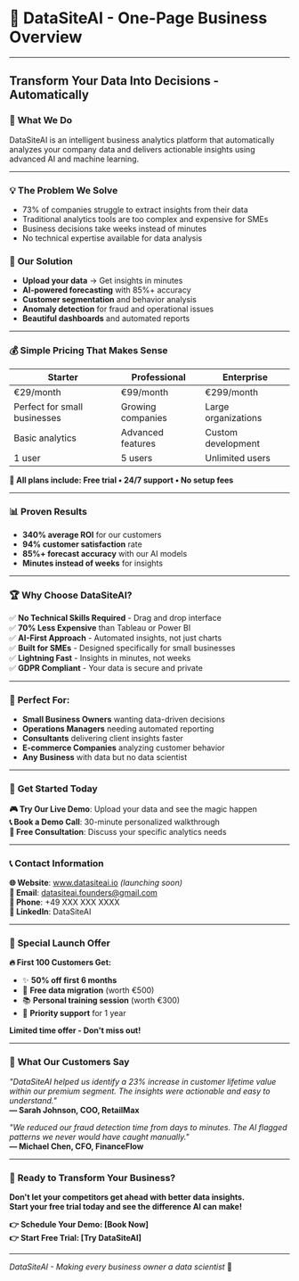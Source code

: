 # 🤖 DataSiteAI - One-Page Business Overview

---

## **Transform Your Data Into Decisions - Automatically**

### 🎯 **What We Do**
DataSiteAI is an intelligent business analytics platform that automatically analyzes your company data and delivers actionable insights using advanced AI and machine learning.

---

### 💡 **The Problem We Solve**
- 73% of companies struggle to extract insights from their data
- Traditional analytics tools are too complex and expensive for SMEs
- Business decisions take weeks instead of minutes
- No technical expertise available for data analysis

### 🚀 **Our Solution**
- **Upload your data** → Get insights in minutes
- **AI-powered forecasting** with 85%+ accuracy
- **Customer segmentation** and behavior analysis
- **Anomaly detection** for fraud and operational issues
- **Beautiful dashboards** and automated reports

---

### 💰 **Simple Pricing That Makes Sense**

| **Starter** | **Professional** | **Enterprise** |
|-------------|------------------|----------------|
| €29/month | €99/month | €299/month |
| Perfect for small businesses | Growing companies | Large organizations |
| Basic analytics | Advanced features | Custom development |
| 1 user | 5 users | Unlimited users |

**💫 All plans include: Free trial • 24/7 support • No setup fees**

---

### 📊 **Proven Results**
- **340% average ROI** for our customers
- **94% customer satisfaction** rate
- **85%+ forecast accuracy** with our AI models
- **Minutes instead of weeks** for insights

---

### 🏆 **Why Choose DataSiteAI?**

✅ **No Technical Skills Required** - Drag and drop interface  
✅ **70% Less Expensive** than Tableau or Power BI  
✅ **AI-First Approach** - Automated insights, not just charts  
✅ **Built for SMEs** - Designed specifically for small businesses  
✅ **Lightning Fast** - Insights in minutes, not weeks  
✅ **GDPR Compliant** - Your data is secure and private  

---

### 🎯 **Perfect For:**
- **Small Business Owners** wanting data-driven decisions
- **Operations Managers** needing automated reporting
- **Consultants** delivering client insights faster
- **E-commerce Companies** analyzing customer behavior
- **Any Business** with data but no data scientist

---

### 🚀 **Get Started Today**

**🎮 Try Our Live Demo**: Upload your data and see the magic happen  
**📞 Book a Demo Call**: 30-minute personalized walkthrough  
**💬 Free Consultation**: Discuss your specific analytics needs  

---

### 📞 **Contact Information**

**🌐 Website**: www.datasiteai.io *(launching soon)*  
**📧 Email**: datasiteai.founders@gmail.com  
**📱 Phone**: +49 XXX XXX XXXX  
**💼 LinkedIn**: DataSiteAI  

---

### 🎪 **Special Launch Offer**

**🔥 First 100 Customers Get:**
- ✨ **50% off first 6 months**
- 🎁 **Free data migration** (worth €500)
- 📚 **Personal training session** (worth €300)
- 🚀 **Priority support** for 1 year

**Limited time offer - Don't miss out!**

---

### 💬 **What Our Customers Say**

*"DataSiteAI helped us identify a 23% increase in customer lifetime value within our premium segment. The insights were actionable and easy to understand."*  
**— Sarah Johnson, COO, RetailMax**

*"We reduced our fraud detection time from days to minutes. The AI flagged patterns we never would have caught manually."*  
**— Michael Chen, CFO, FinanceFlow**

---

### 🎯 **Ready to Transform Your Business?**

**Don't let your competitors get ahead with better data insights.**  
**Start your free trial today and see the difference AI can make!**

**👉 Schedule Your Demo: [Book Now]**  
**👉 Start Free Trial: [Try DataSiteAI]**  

---

*DataSiteAI - Making every business owner a data scientist* 🚀
